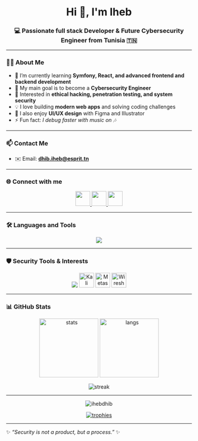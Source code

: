 <!-- Profile Header -->
<h1 align="center">Hi 👋, I'm Iheb</h1>
<h3 align="center">💻 Passionate full stack Developer & Future Cybersecurity Engineer from Tunisia 🇹🇳</h3>

---

### 👨‍💻 About Me
- 🌱 I’m currently learning **Symfony, React, and advanced frontend and backend development**
- 🎯 My main goal is to become a **Cybersecurity Engineer**
- 🔐 Interested in **ethical hacking, penetration testing, and system security**
- 💡 I love building **modern web apps** and solving coding challenges
- 🎨 I also enjoy **UI/UX design** with Figma and Illustrator
- ⚡ Fun fact: *I debug faster with music on 🎶*

---

### 📫 Contact Me
- ✉️ Email: **dhib.iheb@esprit.tn**

---

### 🌐 Connect with me
<p align="center">
  <a href="https://www.linkedin.com/in/dhib-iheb-376571320/" target="blank">
    <img src="https://skillicons.dev/icons?i=linkedin" height="40"/>
  </a>
  <a href="https://www.facebook.com/iheb.dhib.787008/?locale=fr_fr" target="blank">
    <img src="https://skillicons.dev/icons?i=facebook" height="40"/>
  </a>
  <a href="https://www.instagram.com/here_is_iheb/" target="blank">
    <img src="https://skillicons.dev/icons?i=instagram" height="40"/>
  </a>
</p>

---

### 🛠️ Languages and Tools
<p align="center">
  <img src="https://skillicons.dev/icons?i=html,css,js,bootstrap,php,java,python,cpp,c,mysql,git,linux,figma,illustrator,qt,symfony,opencv" />
</p>

---

### 🛡️ Security Tools & Interests
<p align="center">
  <img src="https://skillicons.dev/icons?i=linux,bash,python,git" />
  <img src="https://www.kali.org/images/kali-dragon-icon.svg" width="40" alt="Kali Linux"/>
  <img src="https://avatars.githubusercontent.com/u/684879?s=200&v=4" width="40" alt="Metasploit"/>
  <img src="https://icons.iconarchive.com/icons/simpleicons-team/simple/128/wireshark-icon.png" width="40" alt="Wireshark"/>

</p>

---

### 📊 GitHub Stats
<p align="center">
  <img src="https://github-readme-stats.vercel.app/api?username=ihebdhib&show_icons=true&theme=tokyonight" alt="stats" height="160"/>
  <img src="https://github-readme-stats.vercel.app/api/top-langs/?username=ihebdhib&layout=compact&theme=tokyonight" alt="langs" height="160"/>
</p>

<p align="center">
  <img src="https://github-readme-streak-stats.herokuapp.com/?user=ihebdhib&theme=tokyonight" alt="streak" />
</p>

---
<!-- Profile Views & Trophies -->
<p align="center">
  <img src="https://komarev.com/ghpvc/?username=ihebdhib&label=Profile%20views&color=0e75b6&style=flat" alt="ihebdhib" />
</p>

<p align="center">
  <a href="https://github.com/ryo-ma/github-profile-trophy">
    <img src="https://github-profile-trophy.vercel.app/?username=ihebdhib&theme=gruvbox&margin-w=10&margin-h=10" alt="trophies"/>
  </a>
</p>

---

✨ _“Security is not a product, but a process.”_ ✨
